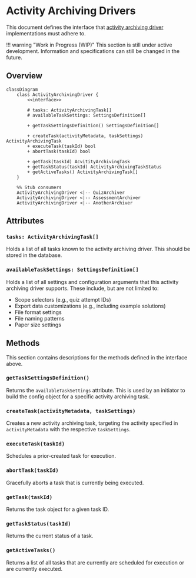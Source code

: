 # Activity Archiving Drivers

This document defines the interface that [activity archiving driver](../components/activity-archiving-drivers.md)
implementations must adhere to.

!!! warning "Work in Progress (WIP)"
    This section is still under active development. Information and specifications can still be changed in the future.


## Overview

```mermaid
classDiagram
    class ActivityArchivingDriver {
        <<interface>>
        
        # tasks: ActivityArchivingTask[]
        # availableTaskSettings: SettingsDefinition[]
        
        + getTaskSettingsDefinition() SettingsDefinition[]
            
        + createTask(activityMetadata, taskSettings) ActivityArchivingTask
        + executeTask(taskId) bool
        + abortTask(taskId) bool
        
        + getTask(taskId) AcvitityArchivingTask
        + getTaskStatus(taskId) ActivityArchivingTaskStatus
        + getActiveTasks() ActivityArchivingTask[]
    }
    
    %% Stub consumers
    ActivityArchivingDriver <|-- QuizArchiver
    ActivityArchivingDriver <|-- AssessmentArchiver
    ActivityArchivingDriver <|-- AnotherArchiver
```

## Attributes

### `tasks: ActivityArchivingTask[]`

Holds a list of all tasks known to the activity archiving driver. This should be stored in the database.

### `availableTaskSettings: SettingsDefinition[]`

Holds a list of all settings and configuration arguments that this activity archiving driver supports. These include,
but are not limited to:

- Scope selectors (e.g., quiz attempt IDs)
- Export data customizations (e.g., including example solutions)
- File format settings
- File naming patterns
- Paper size settings


## Methods

This section contains descriptions for the methods defined in the interface above.

### `getTaskSettingsDefinition()`

Returns the `availableTaskSettings` attribute. This is used by an initiator to build the config object for a specific
activity archiving task.

### `createTask(activityMetadata, taskSettings)`

Creates a new activity archiving task, targeting the activity specified in `activityMetadata` with the respective
`taskSettings`.

### `executeTask(taskId)`

Schedules a prior-created task for execution.

### `abortTask(taskId)`

Gracefully aborts a task that is currently being executed.

### `getTask(taskId)`

Returns the task object for a given task ID.

### `getTaskStatus(taskId)`

Returns the current status of a task.

### `getActiveTasks()`

Returns a list of all tasks that are currently are scheduled for execution or are currently executed.

